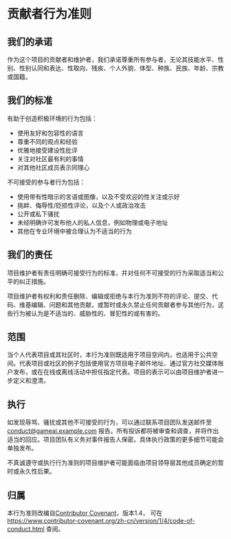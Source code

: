 # 贡献者行为准则

## 我们的承诺

作为这个项目的贡献者和维护者，我们承诺尊重所有参与者，无论其技能水平、性别、性别认同和表达、性取向、残疾、个人外貌、体型、种族、民族、年龄、宗教或国籍。

## 我们的标准

有助于创造积极环境的行为包括：

* 使用友好和包容性的语言
* 尊重不同的观点和经验
* 优雅地接受建设性批评
* 关注对社区最有利的事情
* 对其他社区成员表示同理心

不可接受的参与者行为包括：

* 使用带有性暗示的言语或图像，以及不受欢迎的性关注或示好
* 挑衅、侮辱性/贬损性评论，以及个人或政治攻击
* 公开或私下骚扰
* 未经明确许可发布他人的私人信息，例如物理或电子地址
* 其他在专业环境中被合理认为不适当的行为

## 我们的责任

项目维护者有责任明确可接受行为的标准，并对任何不可接受的行为采取适当和公平的纠正措施。

项目维护者有权利和责任删除、编辑或拒绝与本行为准则不符的评论、提交、代码、维基编辑、问题和其他贡献，或暂时或永久禁止任何贡献者参与其他行为，这些行为被认为是不适当的、威胁性的、冒犯性的或有害的。

## 范围

当个人代表项目或其社区时，本行为准则既适用于项目空间内，也适用于公共空间。代表项目或社区的例子包括使用官方项目电子邮件地址、通过官方社交媒体账户发布，或在在线或离线活动中担任指定代表。项目的表示可以由项目维护者进一步定义和澄清。

## 执行

如发现辱骂、骚扰或其他不可接受的行为，可以通过联系项目团队发送邮件至 conduct@gameai.example.com 报告。所有投诉都将被审查和调查，并将作出适当的回应。项目团队有义务对事件报告人保密。具体执行政策的更多细节可能会单独发布。

不真诚遵守或执行行为准则的项目维护者可能面临由项目领导层其他成员确定的暂时或永久性后果。

## 归属

本行为准则改编自[Contributor Covenant](https://www.contributor-covenant.org)，版本1.4，
可在 https://www.contributor-covenant.org/zh-cn/version/1/4/code-of-conduct.html 查阅。 
